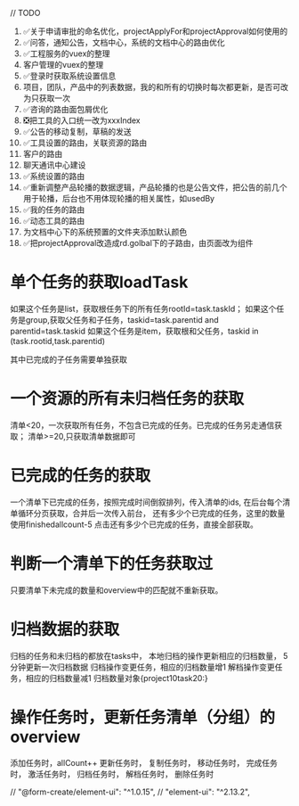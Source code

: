 // TODO
1. ✅关于申请审批的命名优化，projectApplyFor和projectApproval如何使用的
2. ✅问答，通知公告，文档中心，系统的文档中心的路由优化
3. ✅工程服务的vuex的整理
4. 客户管理的vuex的整理
5. ✅登录时获取系统设置信息
6. 项目，团队，产品中的列表数据，我的和所有的切换时每次都更新，是否可改为只获取一次
7. ✅咨询的路由面包屑优化
8. ❎把工具的入口统一改为xxxIndex
9. ✅公告的移动复制，草稿的发送
10. ✅工具设置的路由，关联资源的路由
11. 客户的路由
12. 聊天通讯中心建设
13. ✅系统设置的路由
14. ✅重新调整产品轮播的数据逻辑，产品轮播的也是公告文件，把公告的前几个用于轮播，后台也不用体现轮播的相关属性，如usedBy
15. ✅我的任务的路由
16. ✅动态工具的路由
17. 为文档中心下的系统预置的文件夹添加默认颜色
18. ✅把projectApproval改造成rd.golbal下的子路由，由页面改为组件

# 单个任务的获取loadTask
如果这个任务是list，获取根任务下的所有任务rootId=task.taskId；
如果这个任务是group,获取父任务和子任务，taskid=task.parentid and parentid=task.taskid
如果这个任务是item，获取根和父任务，taskid in (task.rootid,task.parentid)

其中已完成的子任务需要单独获取

# 一个资源的所有未归档任务的获取
清单<20，一次获取所有任务，不包含已完成的任务。已完成的任务另走通信获取；
清单>=20,只获取清单数据即可

# 已完成的任务的获取
一个清单下已完成的任务，按照完成时间倒叙排列，传入清单的ids,
在后台每个清单循环分页获取，合并后一次传入前台，
还有多少个已完成的任务，这里的数量使用finishedallcount-5
点击还有多少个已完成的任务，直接全部获取。

# 判断一个清单下的任务获取过
只要清单下未完成的数量和overview中的匹配就不重新获取。

# 归档数据的获取
归档的任务和未归档的都放在tasks中，
本地归档的操作更新相应的归档数量，
5分钟更新一次归档数据
归档操作变更任务，相应的归档数量增1
解档操作变更任务，相应的归档数量减1
归档数量对象{project10task20:}

# 操作任务时，更新任务清单（分组）的overview
添加任务时，allCount++
更新任务时，
复制任务时，
移动任务时，
完成任务时，
激活任务时，
归档任务时，
解档任务时，
删除任务时

  // "@form-create/element-ui": "^1.0.15",
  // "element-ui": "^2.13.2",




